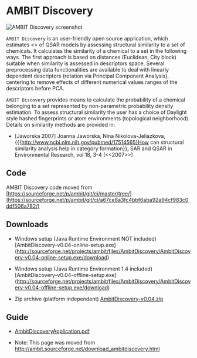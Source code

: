# AMBIT Discovery

![AMBIT Discovery screenshot](http://ambit.sourceforge.net/images/thumb_ambitdiscovery.png "AMBIT Discovery")

`AMBIT Discovery` is an user-friendly open source application, which estimates <<applicability domain>> of QSAR models  by assessing structural similarity to a set of chemicals. It calculates the similarity of a chemical to a set in the following ways. The first approach is based on distances (Euclidean, City block) suitable when similarity is assessed in descriptors space. Several preprocessing data functionalities are available to deal with linearly dependent descriptors (rotation via Principal Component Analysis), centering to remove effects of  different numerical values ranges of the descriptors before PCA. 
    
`AMBIT Discovery` provides means to calculate the probability of a chemical belonging to a set represented by non-parametric probability density estimation. To assess structural similarity the user has a choice of Daylight style hashed fingerprints or atom environments (topological neighborhood). Details on similarity methods are provided in:

- [Jaworska 2007] Joanna Jaworska, Nina Nikolova-Jeliazkova, {{{http://www.ncbi.nlm.nih.gov/pubmed/17514565}How can structural similarity analysis help in category formation}}, SAR and QSAR in Environmental Research, vol 18, 3-4 (<<2007>>)

## Code

AMBIT Discovery code  moved from [https://sourceforge.net/p/ambit/git/ci/master/tree/](https://sourceforge.net/p/ambit/git/ci/a67ce8a3fc4bbf6aba92a94cf983c0ddf506a782/)

## Downloads

- Windows setup (Java Runtime Environment NOT included) [AmbitDiscovery-v0.04-online-setup.exe] (http://sourceforge.net/projects/ambit/files/AmbitDiscovery/AmbitDiscovery-v0.04-online-setup.exe/download)
	
- Windows setup (Java Runtime Environment 1.4 included) [AmbitDiscovery-v0.04-offline-setup.exe] (http://sourceforge.net/projects/ambit/files/AmbitDiscovery/AmbitDiscovery-v0.04-offline-setup.exe/download)
	
- Zip archive (platform independent) [AmbitDiscovery-v0.04.zip](http://sourceforge.net/projects/ambit/files/AmbitDiscovery/AmbitDiscovery-v0.04.zip/download)
	
## Guide  

- [AmbitDiscoveryApplication.pdf](http://ambit.sourceforge.net/manuals/AmbitDiscoveryApplication.pdf)
    
    

- Note: This page was moved from http://ambit.sourceforge.net/download_ambitdiscovery.html    
 
